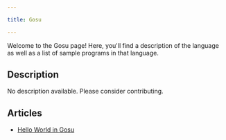 ```yaml
---

title: Gosu

---
```


Welcome to the Gosu page! Here, you'll find a description of the language as well as a list of sample programs in that language.

## Description

No description available. Please consider contributing.

## Articles

- [Hello World in Gosu](https://sampleprograms.io/projects/hello-world/gosu)